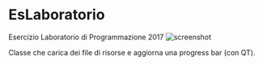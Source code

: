 # EsLaboratorio
Esercizio Laboratorio di Programmazione 2017
![screenshot](http://i.imgur.com/dlpQeB4.png)

Classe che carica dei file di risorse e aggiorna una progress bar (con QT).
